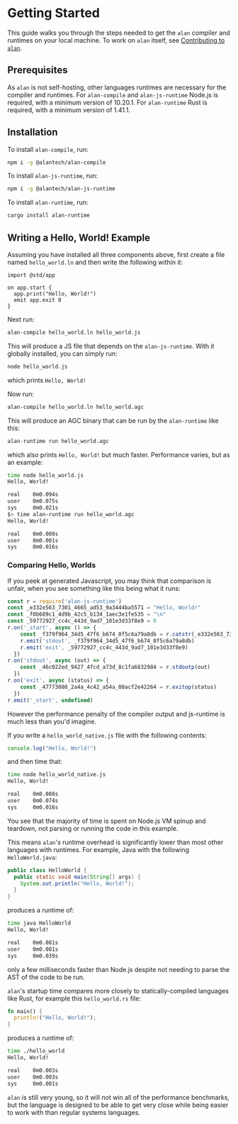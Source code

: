 # Getting Started

This guide walks you through the steps needed to get the `alan` compiler and runtimes on your local machine. To work on `alan` itself, see [Contributing to `alan`](./contributing.md).

## Prerequisites

As `alan` is not self-hosting, other languages runtimes are necessary for the compiler and runtimes. For `alan-compile` and `alan-js-runtime` Node.js is required, with a minimum version of 10.20.1. For `alan-runtime` Rust is required, with a minimum version of 1.41.1.

## Installation

To install `alan-compile`, run:

```bash
npm i -g @alantech/alan-compile
```

To install `alan-js-runtime`, run:

```bash
npm i -g @alantech/alan-js-runtime
```

To install `alan-runtime`, run:

```bash
cargo install alan-runtime
```

## Writing a Hello, World! Example

Assuming you have installed all three components above, first create a file named `hello_world.ln` and then write the following within it:

```rust,editable
import @std/app

on app.start {
  app.print("Hello, World!")
  emit app.exit 0
}
```

Next run:

```bash
alan-compile hello_world.ln hello_world.js
```

This will produce a JS file that depends on the `alan-js-runtime`. With it globally installed, you can simply run:

```bash
node hello_world.js
```

which prints `Hello, World!`

Now run:

```bash
alan-compile hello_world.ln hello_world.agc
```

This will produce an AGC binary that can be run by the `alan-runtime` like this:

```bash
alan-runtime run hello_world.agc
```

which also prints `Hello, World!` but much faster. Performance varies, but as an example:

```bash
time node hello_world.js
Hello, World!

real    0m0.094s
user    0m0.075s
sys     0m0.021s
$> time alan-runtime run hello_world.agc
Hello, World!

real    0m0.008s
user    0m0.001s
sys     0m0.016s
```

### Comparing Hello, Worlds

If you peek at generated Javascript, you may think that comparison is unfair, when you see something like this being what it runs:

```js
const r = require('alan-js-runtime')
const _e332e563_7301_4665_ad53_9a3444ba5571 = "Hello, World!"
const _f0b689c1_4d9b_42c5_b134_1aec3e1fe535 = "\n"
const _59772927_cc4c_443d_9ad7_101e3d33f8e9 = 0
r.on('_start', async () => {
    const _f379f964_34d5_47f6_b674_8f5c6a79a8db = r.catstr(_e332e563_7301_4665_ad53_9a3444ba5571, _f0b689c1_4d9b_42c5_b134_1aec3e1fe535)
    r.emit('stdout', _f379f964_34d5_47f6_b674_8f5c6a79a8db)
    r.emit('exit', _59772927_cc4c_443d_9ad7_101e3d33f8e9)
  })
r.on('stdout', async (out) => {
    const _46c022ed_9427_4fcd_a73d_8c1fa6832984 = r.stdoutp(out)
  })
r.on('exit', async (status) => {
    const _47773080_2a4a_4c42_a54a_00acf2e42264 = r.exitop(status)
  })
r.emit('_start', undefined)
```

However the performance penalty of the compiler output and js-runtime is much less than you'd imagine.

If you write a `hello_world_native.js` file with the following contents:

```js
console.log("Hello, World!")
```

and then time that:

```bash
time node hello_world_native.js
Hello, World!

real    0m0.088s
user    0m0.074s
sys     0m0.016s
```

You see that the majority of time is spent on Node.js VM spinup and teardown, not parsing or running the code in this example.

This means `alan`'s runtime overhead is significantly lower than most other languages with runtimes. For example, Java with the following `HelloWorld.java`:

```java
public class HelloWorld {
  public static void main(String[] args) {
    System.out.println("Hello, World!");
  }
}
```

produces a runtime of:

```bash
time java HelloWorld
Hello, World!

real    0m0.081s
user    0m0.081s
sys     0m0.039s
```

only a few milliseconds faster than Node.js despite not needing to parse the AST of the code to be run.

`alan`'s startup time compares more closely to statically-compiled languages like Rust, for example this `hello_world.rs` file:

```rust
fn main() {
  println!("Hello, World!");
}
```

produces a runtime of:

```bash
time ./hello_world 
Hello, World!

real    0m0.003s
user    0m0.003s
sys     0m0.001s
```

`alan` is still very young, so it will not win all of the performance benchmarks, but the language is designed to be able to get very close while being easier to work with than regular systems languages.
